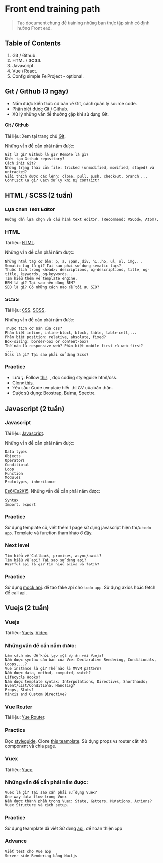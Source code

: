 # Front end training path

> Tạo document chung để training những bạn thực tập sinh có định hướng Front end.

## Table of Contents

1. Git / Github.
2. HTML / SCSS.
3. Javascript.
4. Vue / React.
5. Config simple Fe Project - optional.

## Git / Github (3 ngày)
* Nắm được kiến thức cơ bản về Git, cách quản lý source code.
* Phân biệt được Git / Github.
* Xử lý những vấn đề thường gặp khi sử dụng Git.

#### Git / Github
Tài liệu: Xem tại trang chủ [Git](https://git-scm.com/book/en/v2).

Những vấn đề cần phải nắm được:
```
Git là gì? Github là gì? Remote là gì?
Khởi tạo Github repository?
Cách init Git?
Những trạng thái của file: tracked (unmodified, modified, staged) và untracked?
Giải thích được các lệnh: clone, pull, push, checkout, branch,...
Conflict là gì? Cách xử lý khi bị conflict?
```

## HTML / SCSS (2 tuần)
### Lựa chọn Text Editor
```
Hướng dẫn lựa chọn và cấu hình text editor. (Recommend: VSCode, Atom).
```

### HTML
Tài liệu: [HTML](https://www.w3schools.com/html/).

Những vấn đề cần phải nắm được:
```
Những html tag cơ bản: p, a, span, div, h1..h5, ul, ol, img,...
Sematic tag là gì? Tại sao phải sử dụng sematic tags?
Thuộc tích trong <head>: descriptions, og-descriptions, title, og-title, keywords, og-keywords...
Tìm hiểu thêm về template engine.
BEM là gì? Tại sao nên dùng BEM?
SEO là gì? Có những cách nào để tối ưu SEO?
```

### SCSS
Tài liệu: [CSS](https://www.w3schools.com/css/).
          [SCSS](https://sass-lang.com/documentation/syntax).

Những vấn đề cần phải nắm được:
```
Thuộc tích cơ bản của css?
Phân biệt inline, inline-block, block, table, table-cell,...
Phân biệt position: relative, absolute, fixed?
Box-sizing: border-box or content-box?
Thế nào là responsive web? Phân biệt mobile first và web first?
....
Scss là gì? Tại sao phải sử dụng Scss?
```

### Practice
* Lưu ý: Follow [this](https://github.com/nhithaivn/coding-guideline). , đọc coding styleguide html/css.
* Clone [this](https://github.com/nhithaivn/gulp-config).
* Yêu cầu: Code template hiển thị CV của bản thân.
* Được sử dụng: Boostrap, Bulma, Spectre.

## Javascript (2 tuần)
### Javascript
Tài liệu: [Javascript](https://javascript.info).

Những vấn đề cần phải nắm được:
```
Data types
Objects
Operators
Conditional
Loop
Function
Modules
Prototypes, inheritance
```

[Es6/Es2015](https://www.freecodecamp.org/news/write-less-do-more-with-javascript-es6-5fd4a8e50ee2/).
Những vấn đề cần phải nắm được:
```
Syntax
Import, export
```
### Practice
Sử dụng template cũ, viết thêm 1 page sử dụng javascript hiện thực `todo app`. Template và function tham khảo ở [đây](http://todomvc.com/examples/backbone/).

### Next level

```
Tìm hiểu về Callback, promises, async/await?
Tìm hiểu về api? Tại sao sử dụng api?
RESTful api là gì? Tìm hiểu axios và fetch?
```

### Practice
Sử dụng [mock api](https://www.mockapi.io). để tạo fake api cho `todo app`. Sử dụng axios hoặc fetch để call api.

## Vuejs (2 tuần)
### Vuejs
Tài liệu: [Vuejs](https://vuejs.org).
          [Video](https://www.udemy.com/course/vuejs-2-the-complete-guide/learn/lecture/13914128#overview).

### Những vấn đề cần nắm được:
```
Làm cách nào để khởi tạo một dự án với Vuejs?
Nắm được syntax căn bản của Vue: Declarative Rendering, Conditionals, Loops,...?
Vue instance là gì? Thế nào là MVVM pattern?
Nắm được data, method, computed, watch?
Lifecycle Hooks?
Nắm được template syntax: Interpolations, Directives, Shorthands; Event/List/Conditional Handling?
Props, Slots?
Minxis and Custom Directive?
```

### Vue Router
Tài liệu: [Vue Router](https://router.vuejs.org).

### Practice
Đọc [styleguide](https://vuejs.org/v2/style-guide/).
Clone [this teamplate](https://github.com/gothinkster/realworld-starter-kit/blob/master/FRONTEND_INSTRUCTIONS.md).
Sử dụng props và router cắt nhỏ component và chia page.

### Vuex
Tài liệu: [Vuex](https://vuex.vuejs.org).

### Những vần đề cần phải nắm được:
```
Vuex là gì? Tại sao cần phải sử dụng Vuex?
One-way data flow trong Vuex
Nắm được thành phần trong Vuex: State, Getters, Mutations, Actions?
Vuex Structure và cách setup.
```

### Practice
Sử dụng teamplate đã viết
Sử dụng [api](https://github.com/gothinkster/realworld/tree/master/api). để hoàn thiện app

### Advance
```
Viết test cho Vue app
Server side Rendering bằng Nuxtjs
```